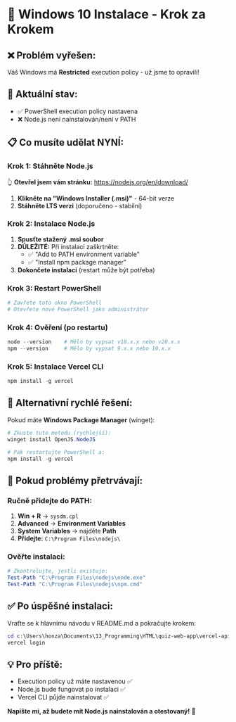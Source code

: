# 🚀 Windows 10 Instalace - Krok za Krokem

## ❌ **Problém vyřešen:**
Váš Windows má **Restricted** execution policy - už jsme to opravili!

## 🔧 **Aktuální stav:**
- ✅ PowerShell execution policy nastavena
- ❌ Node.js není nainstalován/není v PATH

## 📋 **Co musíte udělat NYNÍ:**

### **Krok 1: Stáhněte Node.js**
👆 **Otevřel jsem vám stránku:** https://nodejs.org/en/download/

1. **Klikněte na "Windows Installer (.msi)"** - 64-bit verze
2. **Stáhněte LTS verzi** (doporučeno - stabilní)

### **Krok 2: Instalace Node.js**
1. **Spusťte stažený .msi soubor**
2. **DŮLEŽITÉ:** Při instalaci zaškrtněte:
   - ✅ "Add to PATH environment variable"
   - ✅ "Install npm package manager"
3. **Dokončete instalaci** (restart může být potřeba)

### **Krok 3: Restart PowerShell**
```powershell
# Zavřete toto okno PowerShell
# Otevřete nové PowerShell jako administrátor
```

### **Krok 4: Ověření (po restartu)**
```powershell
node --version    # Mělo by vypsat v18.x.x nebo v20.x.x
npm --version     # Mělo by vypsat 9.x.x nebo 10.x.x
```

### **Krok 5: Instalace Vercel CLI**
```powershell
npm install -g vercel
```

## 🎯 **Alternativní rychlé řešení:**

Pokud máte **Windows Package Manager** (winget):

```powershell
# Zkuste tuto metodu (rychlejší):
winget install OpenJS.NodeJS

# Pak restartujte PowerShell a:
npm install -g vercel
```

## 🚨 **Pokud problémy přetrvávají:**

### **Ručně přidejte do PATH:**
1. **Win + R** → `sysdm.cpl`
2. **Advanced** → **Environment Variables**
3. **System Variables** → najděte **Path**
4. **Přidejte:** `C:\Program Files\nodejs\`

### **Ověřte instalaci:**
```powershell
# Zkontrolujte, jestli existuje:
Test-Path "C:\Program Files\nodejs\node.exe"
Test-Path "C:\Program Files\nodejs\npm.cmd"
```

## ✅ **Po úspěšné instalaci:**

Vraťte se k hlavnímu návodu v README.md a pokračujte krokem:

```powershell
cd c:\Users\honza\Documents\13_Programming\HTML\quiz-web-app\vercel-api-proxy
vercel login
```

## 💡 **Pro příště:**
- Execution policy už máte nastavenou ✅
- Node.js bude fungovat po instalaci ✅
- Vercel CLI půjde nainstalovat ✅

**Napište mi, až budete mít Node.js nainstalován a otestovaný!** 🎉
